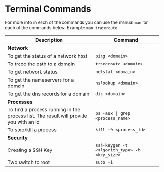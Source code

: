 # Terminal Commands

For more info in each of the commands you can use the manual ```man```  for each of the commands below.
Example: ```man traceroute```


| Description                                                                                                     | Command                                                            |
|-----------------------------------------------------------------------------------------------------------------|--------------------------------------------------------------------|
| __Network__                                                                                                     |                                                                    |
| To get the status of a network host                                                                             | `ping <domain>`                                                    |
| To trace the path to a domain                                                                                   | `traceroute <domain>`                                              |
| To get network status                                                                                           | `netstat <domain>`                                                 |
| To get the nameservers for a domain                                                                             | `nslookup <domain>`                                                |
| To get the dns records for a domain                                                                             | `dig <domain>`                                                     |
| __Processes__                                                                                                   |                                                                    |
| To find a process running in the process list.  The result will provide you with an id                          | `ps -aux \| grep <process_name> `                                  |
| To stop/kill a process                                                                                          | `kill -9 <process_id>`                                             |
| __Security__                                                                                                    |                                                                    |
| Creating a SSH Key                                                                                              | `ssh-keygen -t <algorith_type> -b <key_size>`                      |
| Two switch to root                                                                                              | `sudo -i`                                                          |

